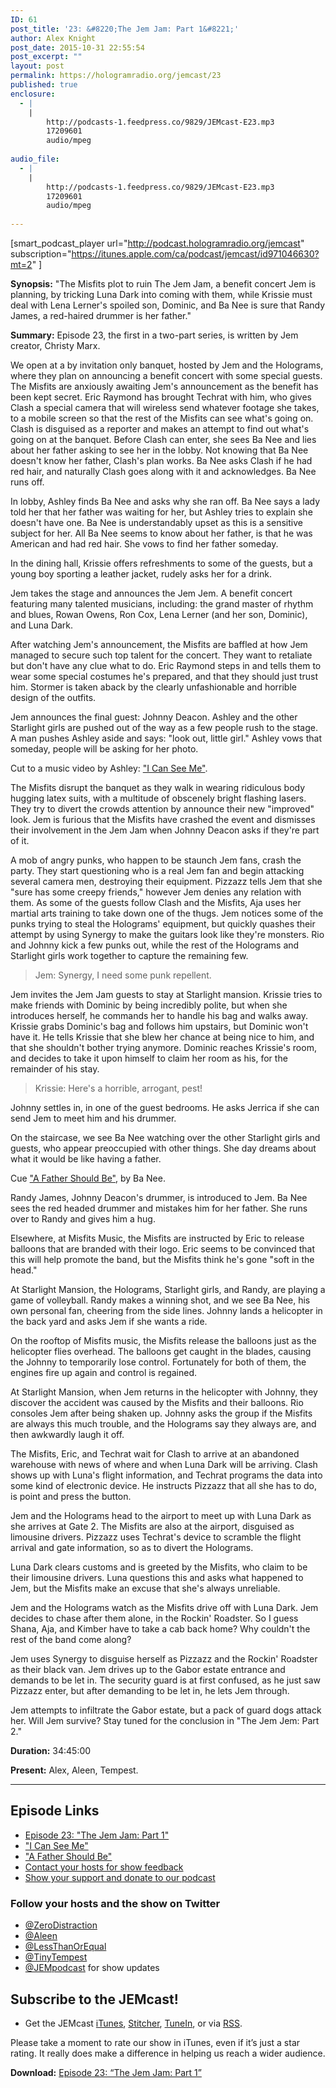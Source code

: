 ```yaml
---
ID: 61
post_title: '23: &#8220;The Jem Jam: Part 1&#8221;'
author: Alex Knight
post_date: 2015-10-31 22:55:54
post_excerpt: ""
layout: post
permalink: https://hologramradio.org/jemcast/23
published: true
enclosure:
  - |
    |
        http://podcasts-1.feedpress.co/9829/JEMcast-E23.mp3
        17209601
        audio/mpeg
        
audio_file:
  - |
    |
        http://podcasts-1.feedpress.co/9829/JEMcast-E23.mp3
        17209601
        audio/mpeg
        
---
```

[smart_podcast_player url="http://podcast.hologramradio.org/jemcast" subscription="https://itunes.apple.com/ca/podcast/jemcast/id971046630?mt=2" ]

__Synopsis:__ "The Misfits plot to ruin The Jem Jam, a benefit concert Jem is planning, by tricking Luna Dark into coming with them, while Krissie must deal with Lena Lerner's spoiled son, Dominic, and Ba Nee is sure that Randy James, a red-haired drummer is her father."

__Summary:__ Episode 23, the first in a two-part series, is written by Jem creator, Christy Marx.

We open at a by invitation only banquet, hosted by Jem and the Holograms, where they plan on announcing a benefit concert with some special guests. The Misfits are anxiously awaiting Jem's announcement as the benefit has been kept secret. Eric Raymond has brought Techrat with him, who gives Clash a special camera that will wireless send whatever footage she takes, to a mobile screen so that the rest of the Misfits can see what's going on. Clash is disguised as a reporter and makes an attempt to find out what's going on at the banquet. Before Clash can enter, she sees Ba Nee and lies about her father asking to see her in the lobby. Not knowing that Ba Nee doesn't know her father, Clash's plan works. Ba Nee asks Clash if he had red hair, and naturally Clash goes along with it and acknowledges. Ba Nee runs off.

In lobby, Ashley finds Ba Nee and asks why she ran off. Ba Nee says a lady told her that her father was waiting for her, but Ashley tries to explain she doesn't have one. Ba Nee is understandably upset as this is a sensitive subject for her. All Ba Nee seems to know about her father, is that he was American and had red hair. She vows to find her father someday.

In the dining hall, Krissie offers refreshments to some of the guests, but a young boy sporting a leather jacket, rudely asks her for a drink.

Jem takes the stage and announces the Jem Jem. A benefit concert featuring many talented musicians, including: the grand master of rhythm and blues, Rowan Owens, Ron Cox, Lena Lerner (and her son, Dominic), and Luna Dark.

After watching Jem's announcement, the Misfits are baffled at how Jem managed to secure such top talent for the concert. They want to retaliate but don't have any clue what to do. Eric Raymond steps in and tells them to wear some special costumes he's prepared, and that they should just trust him. Stormer is taken aback by the clearly unfashionable and horrible design of the outfits.

Jem announces the final guest: Johnny Deacon. Ashley and the other Starlight girls are pushed out of the way as a few people rush to the stage. A man pushes Ashley aside and says: "look out, little girl." Ashley vows that someday, people will be asking for her photo.

Cut to a music video by Ashley: ["I Can See Me"][I Can See Me].

The Misfits disrupt the banquet as they walk in wearing ridiculous body hugging latex suits, with a multitude of obscenely bright flashing lasers. They try to divert the crowds attention by announce their new "improved" look. Jem is furious that the Misfits have crashed the event and dismisses their involvement in the Jem Jam when Johnny Deacon asks if they're part of it.

A mob of angry punks, who happen to be staunch Jem fans, crash the party. They start questioning who is a real Jem fan and begin attacking several camera men, destroying their equipment. Pizzazz tells Jem that she "sure has some creepy friends," however Jem denies any relation with them. As some of the guests follow Clash and the Misfits, Aja uses her martial arts training to take down one of the thugs. Jem notices some of the punks trying to steal the Holograms' equipment, but quickly quashes their attempt by using Synergy to make the guitars look like they're monsters. Rio and Johnny kick a few punks out, while the rest of the Holograms and Starlight girls work together to capture the remaining few.

> Jem: Synergy, I need some punk repellent.

Jem invites the Jem Jam guests to stay at Starlight mansion. Krissie tries to make friends with Dominic by being incredibly polite, but when she introduces herself, he commands her to handle his bag and walks away. Krissie grabs Dominic's bag and follows him upstairs, but Dominic won't have it. He tells Krissie that she blew her chance at being nice to him, and that she shouldn't bother trying anymore. Dominic reaches Krissie's room, and decides to take it upon himself to claim her room as his, for the remainder of his stay.

> Krissie: Here's a horrible, arrogant, pest!

Johnny settles in, in one of the guest bedrooms. He asks Jerrica if she can send Jem to meet him and his drummer.

On the staircase, we see Ba Nee watching over the other Starlight girls and guests, who appear preoccupied with other things. She day dreams about what it would be like having a father.

Cue ["A Father Should Be"][A Father Should Be], by Ba Nee.

Randy James, Johnny Deacon's drummer, is introduced to Jem. Ba Nee sees the red headed drummer and mistakes him for her father. She runs over to Randy and gives him a hug.

Elsewhere, at Misfits Music, the Misfits are instructed by Eric to release balloons that are branded with their logo. Eric seems to be convinced that this will help promote the band, but the Misfits think he's gone "soft in the head."

At Starlight Mansion, the Holograms, Starlight girls, and Randy, are playing a game of volleyball. Randy makes a winning shot, and we see Ba Nee, his own personal fan, cheering from the side lines. Johnny lands a helicopter in the back yard and asks Jem if she wants a ride.

On the rooftop of Misfits music, the Misfits release the balloons just as the helicopter flies overhead. The balloons get caught in the blades, causing the Johnny to temporarily lose control. Fortunately for both of them, the engines fire up again and control is regained.

At Starlight Mansion, when Jem returns in the helicopter with Johnny, they discover the accident was caused by the Misfits and their balloons. Rio consoles Jem after being shaken up. Johnny asks the group if the Misfits are always this much trouble, and the Holograms say they always are, and then awkwardly laugh it off.

The Misfits, Eric, and Techrat wait for Clash to arrive at an abandoned warehouse with news of where and when Luna Dark will be arriving. Clash shows up with Luna's flight information, and Techrat programs the data into some kind of electronic device. He instructs Pizzazz that all she has to do, is point and press the button.

Jem and the Holograms head to the airport to meet up with Luna Dark as she arrives at Gate 2. The Misfits are also at the airport, disguised as limousine drivers. Pizzazz uses Techrat's device to scramble the flight arrival and gate information, so as to divert the Holograms.

Luna Dark clears customs and is greeted by the Misfits, who claim to be their limousine drivers. Luna questions this and asks what happened to Jem, but the Misfits make an excuse that she's always unreliable.

Jem and the Holograms watch as the Misfits drive off with Luna Dark. Jem decides to chase after them alone, in the Rockin' Roadster. So I guess Shana, Aja, and Kimber have to take a cab back home? Why couldn't the rest of the band come along?

Jem uses Synergy to disguise herself as Pizzazz and the Rockin' Roadster as their black van. Jem drives up to the Gabor estate entrance and demands to be let in. The security guard is at first confused, as he just saw Pizzazz enter, but after demanding to be let in, he lets Jem through.

Jem attempts to infiltrate the Gabor estate, but a pack of guard dogs attack her. Will Jem survive? Stay tuned for the conclusion in "The Jem Jem: Part 2."

__Duration:__ 34:45:00

__Present:__ Alex, Aleen, Tempest.

_________

## Episode Links

- [Episode 23: "The Jem Jam: Part 1"][The Jem Jam: Part 1]
- ["I Can See Me"][I Can See Me]
- ["A Father Should Be"][A Father Should Be]
- [Contact your hosts for show feedback][Contact]
- [Show your support and donate to our podcast][Donate]

### Follow your hosts and the show on Twitter

- [@ZeroDistraction][ZeroDistraction]
- [@Aleen][Aleen]
- [@LessThanOrEqual][LessThanOrEqual]
- [@TinyTempest][TinyTempest]
- [@JEMpodcast][JEMcast] for show updates

## Subscribe to the JEMcast!

- Get the JEMcast [iTunes][iTunes], [Stitcher][Stitcher], [TuneIn][TuneIn], or via [RSS][RSS].

Please take a moment to rate our show in iTunes, even if it’s just a star rating. It really does make a difference in helping us reach a wider audience.

__Download:__ [Episode 23: “The Jem Jam: Part 1”][E23]

[The Jem Jam: Part 1]: http://jem.wikia.com/wiki/The_Jem_Jam_(Part_1)
[I Can See Me]: https://www.youtube.com/watch?v=hgewwqFakNA
[A Father Should Be]: https://www.youtube.com/watch?v=w7H_MgxIEbk
[Contact]: https://jemcast.tv/contact
[Donate]: https://jemcast.tv/donate
[ZeroDistraction]: https://twitter.com/zerodistraction
[Aleen]: https://twitter.com/aleen
[LessThanOrEqual]: https://twitter.com/lessthanorequal
[TinyTempest]: https://twitter.com/tinytempest
[JEMcast]: (https://twitter.com/JEMpodcast) 
[iTunes]: https://itunes.apple.com/ca/podcast/jemcast/id971046630
[Stitcher]: http://www.stitcher.com/podcast/jemcast
[TuneIn]: http://tunein.com/radio/JEMcast-p733327/
[RSS]: http://podcast.jemcast.tv
[E23]: http://podcasts-1.feedpress.co/9829/JEMcast-E23.mp3